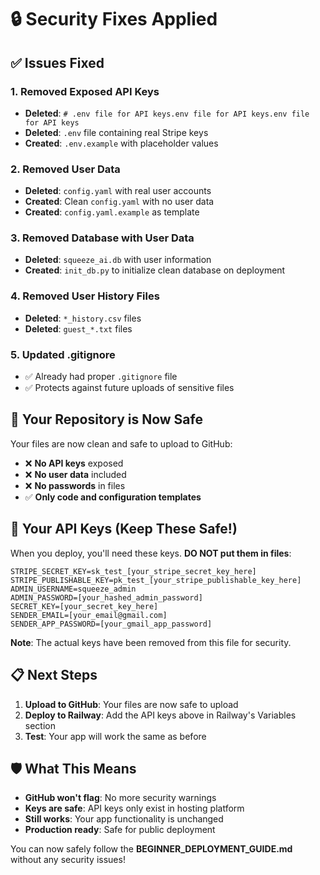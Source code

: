 # 🔒 Security Fixes Applied

## ✅ Issues Fixed

### 1. **Removed Exposed API Keys**
- **Deleted**: `# .env file for API keys.env file for API keys.env file for API keys`
- **Deleted**: `.env` file containing real Stripe keys
- **Created**: `.env.example` with placeholder values

### 2. **Removed User Data**
- **Deleted**: `config.yaml` with real user accounts
- **Created**: Clean `config.yaml` with no user data
- **Created**: `config.yaml.example` as template

### 3. **Removed Database with User Data**
- **Deleted**: `squeeze_ai.db` with user information
- **Created**: `init_db.py` to initialize clean database on deployment

### 4. **Removed User History Files**
- **Deleted**: `*_history.csv` files
- **Deleted**: `guest_*.txt` files

### 5. **Updated .gitignore**
- ✅ Already had proper `.gitignore` file
- ✅ Protects against future uploads of sensitive files

## 🚀 Your Repository is Now Safe

Your files are now clean and safe to upload to GitHub:
- ❌ **No API keys** exposed
- ❌ **No user data** included
- ❌ **No passwords** in files
- ✅ **Only code and configuration templates**

## 🔑 Your API Keys (Keep These Safe!)

When you deploy, you'll need these keys. **DO NOT put them in files**:

```
STRIPE_SECRET_KEY=sk_test_[your_stripe_secret_key_here]
STRIPE_PUBLISHABLE_KEY=pk_test_[your_stripe_publishable_key_here]
ADMIN_USERNAME=squeeze_admin
ADMIN_PASSWORD=[your_hashed_admin_password]
SECRET_KEY=[your_secret_key_here]
SENDER_EMAIL=[your_email@gmail.com]
SENDER_APP_PASSWORD=[your_gmail_app_password]
```

**Note**: The actual keys have been removed from this file for security.

## 📋 Next Steps

1. **Upload to GitHub**: Your files are now safe to upload
2. **Deploy to Railway**: Add the API keys above in Railway's Variables section
3. **Test**: Your app will work the same as before

## 🛡️ What This Means

- **GitHub won't flag**: No more security warnings
- **Keys are safe**: API keys only exist in hosting platform
- **Still works**: Your app functionality is unchanged
- **Production ready**: Safe for public deployment

You can now safely follow the **BEGINNER_DEPLOYMENT_GUIDE.md** without any security issues!
